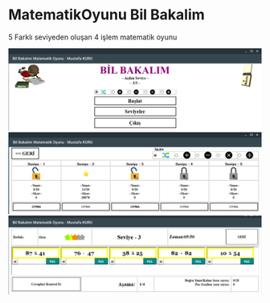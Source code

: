 # MatematikOyunu Bil Bakalim
5 Farklı seviyeden oluşan 4 işlem matematik oyunu



![r1](/MatematikOyunu/guiresim/2-1.png)
![r1](/MatematikOyunu/guiresim/2-2.png)
![r1](/MatematikOyunu/guiresim/2-3.png)
